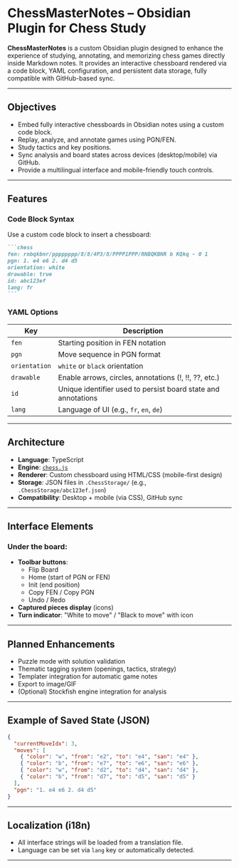 # ChessMasterNotes – Obsidian Plugin for Chess Study

**ChessMasterNotes** is a custom Obsidian plugin designed to enhance the experience of studying, annotating, and memorizing chess games directly inside Markdown notes. It provides an interactive chessboard rendered via a code block, YAML configuration, and persistent data storage, fully compatible with GitHub-based sync.

---

## Objectives

- Embed fully interactive chessboards in Obsidian notes using a custom code block.
- Replay, analyze, and annotate games using PGN/FEN.
- Study tactics and key positions.
- Sync analysis and board states across devices (desktop/mobile) via GitHub.
- Provide a multilingual interface and mobile-friendly touch controls.

---

## Features

### Code Block Syntax
Use a custom code block to insert a chessboard:

````markdown
```chess
fen: rnbqkbnr/pppppppp/8/8/4P3/8/PPPP1PPP/RNBQKBNR b KQkq - 0 1
pgn: 1. e4 e6 2. d4 d5
orientation: white
drawable: true
id: abc123ef
lang: fr
```
````

### YAML Options
| Key           | Description                                                  |
|----------------|--------------------------------------------------------------|
| `fen`         | Starting position in FEN notation                             |
| `pgn`         | Move sequence in PGN format                                   |
| `orientation` | `white` or `black` orientation                                |
| `drawable`    | Enable arrows, circles, annotations (!, !!, ??, etc.)         |
| `id`          | Unique identifier used to persist board state and annotations |
| `lang`        | Language of UI (e.g., `fr`, `en`, `de`)                       |

---

## Architecture

- **Language**: TypeScript
- **Engine**: [`chess.js`](https://github.com/jhlywa/chess.js)
- **Renderer**: Custom chessboard using HTML/CSS (mobile-first design)
- **Storage**: JSON files in `.ChessStorage/` (e.g., `.ChessStorage/abc123ef.json`)
- **Compatibility**: Desktop + mobile (via CSS), GitHub sync

---

## Interface Elements

### Under the board:
- **Toolbar buttons**:
  - Flip Board
  - Home (start of PGN or FEN)
  - Init (end position)
  - Copy FEN / Copy PGN
  - Undo / Redo
- **Captured pieces display** (icons)
- **Turn indicator**: "White to move" / "Black to move" with icon

---

## Planned Enhancements

- Puzzle mode with solution validation
- Thematic tagging system (openings, tactics, strategy)
- Templater integration for automatic game notes
- Export to image/GIF
- (Optional) Stockfish engine integration for analysis

---

## Example of Saved State (JSON)
```json
{
  "currentMoveIdx": 3,
  "moves": [
    { "color": "w", "from": "e2", "to": "e4", "san": "e4" },
    { "color": "b", "from": "e7", "to": "e6", "san": "e6" },
    { "color": "w", "from": "d2", "to": "d4", "san": "d4" },
    { "color": "b", "from": "d7", "to": "d5", "san": "d5" }
  ],
  "pgn": "1. e4 e6 2. d4 d5"
}
```

---

## Localization (i18n)
- All interface strings will be loaded from a translation file.
- Language can be set via `lang` key or automatically detected.

---